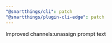 ```yaml
---
"@smartthings/cli": patch
"@smartthings/plugin-cli-edge": patch
---
```


Improved channels:unassign prompt text
